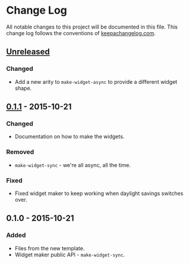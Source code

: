 # Change Log
All notable changes to this project will be documented in this file. This change log follows the conventions of [keepachangelog.com](http://keepachangelog.com/).

## [Unreleased][unreleased]
### Changed
- Add a new arity to `make-widget-async` to provide a different widget shape.

## [0.1.1] - 2015-10-21
### Changed
- Documentation on how to make the widgets.

### Removed
- `make-widget-sync` - we're all async, all the time.

### Fixed
- Fixed widget maker to keep working when daylight savings switches over.

## 0.1.0 - 2015-10-21
### Added
- Files from the new template.
- Widget maker public API - `make-widget-sync`.

[unreleased]: https://github.com/your-name/test-the-tester/compare/0.1.1...HEAD
[0.1.1]: https://github.com/your-name/test-the-tester/compare/0.1.0...0.1.1
